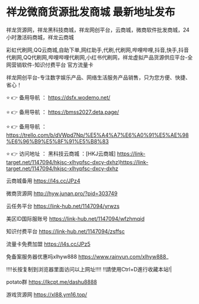 # 祥龙微商货源批发商城 最新地址发布


祥龙货源网，祥龙黑科技商城，祥龙网创平台，云商城，微商软件批发商城，24小时激活码商城，祥龙云商城

彩虹代刷网,QQ云商城,自助下单,网红助手,代刷,代刷网,哔哩哔哩,抖音,快手,抖音代刷网,QQ代刷网,哔哩哔哩代刷网,小红书代刷网，祥龙虚拟产品货源供应平台-全网营销软件-知识付费平台 官方流量卡


祥龙网创平台-专注数字娱乐产品、网络生活服务产品销售，只为您方便、快捷、省心！

⭐️ 👉 备用导航 ： https://dsfx.wodemo.net/

⭐️ 👉 备用导航 ： https://bmss2027.deta.page/

⭐️ 👉 备用导航 ： https://trello.com/b/dVWpd7Np/%E5%A4%A7%E6%A0%91%E5%AE%98%E6%96%B9%E5%8F%91%E5%B8%83

⭐️ 👉 访问地址 ：
黑科技云商城 ：[HKJ云商城]  https://link-target.net/1147094/hkjsc-xlhypfsc-dxcy-dxhz)https://link-target.net/1147094/hkjsc-xlhypfsc-dxcy-dxhz


云商城备用 https://l4s.cc/JPz4


微商货源网   http://hyw.junan.pro/?pid=303749


云任务平台   https://link-hub.net/1147094/yrwzs



美区ID国际服账号  https://link-hub.net/1147094/wfzhmqid



知识付费平台  https://link-hub.net/1147094/zsffsc


流量卡免费加盟   https://l4s.cc/JPz5


免备案服务器优惠吗xlhyw888          https://www.rainyun.com/xlhyw888_


‼️‼️长按复制到浏览器里面访问以上网址‼️‼️
‼️請使用Ctrl+D進行收藏本站!|



potato群     https://lkcpt.me/dashu8888

                   
游戏货源网     https://xl88.ym16.top/



